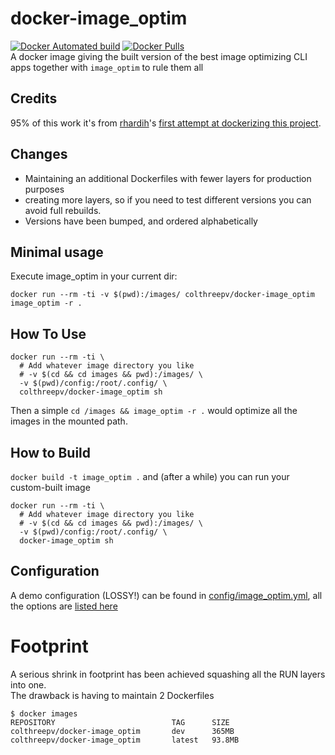 # docker-image_optim
[![Docker Automated build](https://img.shields.io/docker/automated/colthreepv/docker-image_optim.svg?style=for-the-badge&maxAge=3600)]()
[![Docker Pulls](https://img.shields.io/docker/pulls/colthreepv/docker-image_optim.svg?style=for-the-badge&maxAge=600)]()  
A docker image giving the built version of the best image optimizing CLI apps together with `image_optim` to rule them all

## Credits
95% of this work it's from [rhardih][2]'s [first attempt at dockerizing this project][1].

[1]: https://github.com/rhardih/image_optim_pack/blob/master/Dockerfile
[2]: https://github.com/rhardih

## Changes
* Maintaining an additional Dockerfiles with fewer layers for production purposes
* creating more layers, so if you need to test different versions you can avoid full rebuilds.
* Versions have been bumped, and ordered alphabetically

## Minimal usage
Execute image_optim in your current dir:
```shell
docker run --rm -ti -v $(pwd):/images/ colthreepv/docker-image_optim image_optim -r .
```

## How To Use
```shell
docker run --rm -ti \
  # Add whatever image directory you like
  # -v $(cd && cd images && pwd):/images/ \
  -v $(pwd)/config:/root/.config/ \
  colthreepv/docker-image_optim sh
```

Then a simple `cd /images && image_optim -r .` would optimize all the images in the mounted path.

## How to Build
`docker build -t image_optim .`
and (after a while) you can run your custom-built image
```shell
docker run --rm -ti \
  # Add whatever image directory you like
  # -v $(cd && cd images && pwd):/images/ \
  -v $(pwd)/config:/root/.config/ \
  docker-image_optim sh
```

## Configuration
A demo configuration (LOSSY!) can be found in [config/image_optim.yml][config], all the options are [listed here](http://www.rubydoc.info/gems/image_optim/)

[config]: config/image_optim.yml

# Footprint
A serious shrink in footprint has been achieved squashing all the RUN layers into one.  
The drawback is having to maintain 2 Dockerfiles
```shell
$ docker images
REPOSITORY                          TAG      SIZE
colthreepv/docker-image_optim       dev      365MB
colthreepv/docker-image_optim       latest   93.8MB
```
